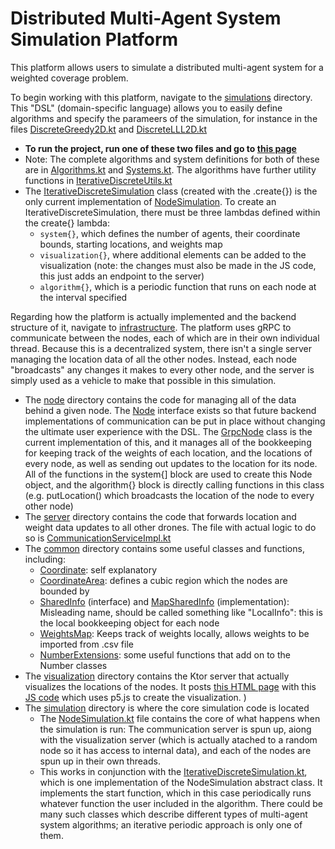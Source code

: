 # Distributed Multi-Agent System Simulation Platform

This platform allows users to simulate a distributed multi-agent system for a weighted coverage problem.

To begin working with this platform, navigate to the 
[simulations](https://github.com/ashah03/kotlin-distributed-framework/tree/master/src/main/kotlin/com/aditshah/distributed/simulations) 
directory.  This "DSL" (domain-specific language) allows you to easily define algorithms and specify the parameers of the simulation, 
for instance in the files [DiscreteGreedy2D.kt](https://github.com/ashah03/kotlin-distributed-framework/blob/master/src/main/kotlin/com/aditshah/distributed/simulations/DiscreteGreedy2D.kt)
 and [DiscreteLLL2D.kt](https://github.com/ashah03/kotlin-distributed-framework/blob/master/src/main/kotlin/com/aditshah/distributed/simulations/DiscreteLLL2D.kt)
 - **To run the project, run one of these two files and go to [this page](http://localhost:8080/static/test.html)**
 - Note: The complete algorithms and system definitions for both of these are in [Algorithms.kt](https://github.com/ashah03/kotlin-distributed-framework/blob/master/src/main/kotlin/com/aditshah/distributed/simulations/Algorithms.kt) and [Systems.kt](https://github.com/ashah03/kotlin-distributed-framework/blob/master/src/main/kotlin/com/aditshah/distributed/simulations/Systems.kt). The algorithms have further utility functions in [IterativeDiscreteUtils.kt
](https://github.com/ashah03/kotlin-distributed-framework/blob/master/src/main/kotlin/com/aditshah/distributed/infrastructure/simulation/IterativeDiscreteUtils.kt)
- The [IterativeDiscreteSimulation](https://github.com/ashah03/kotlin-distributed-framework/blob/master/src/main/kotlin/com/aditshah/distributed/infrastructure/simulation/IterativeDiscreteSimulation.kt) class (created with the .create{}) is the only current implementation of [NodeSimulation](https://github.com/ashah03/kotlin-distributed-framework/blob/master/src/main/kotlin/com/aditshah/distributed/infrastructure/simulation/NodeSimulation.kt). To create an IterativeDiscreteSimulation, there must be three lambdas defined within the create{} lambda:
    - `system{}`, which defines the number of agents, their coordinate bounds, starting locations, and weights map
    - `visualization{}`, where additional elements can be added to the visualization (note: the changes must also be made in the JS code, this just adds an endpoint to the server)
    - `algorithm{}`, which is a periodic function that runs on each node at the interval specified
    
Regarding how the platform is actually implemented and the backend structure of it, navigate to  [infrastructure](https://github.com/ashah03/kotlin-distributed-framework/tree/master/src/main/kotlin/com/aditshah/distributed/infrastructure). The platform uses gRPC to communicate between the nodes, each of which are in their own individual thread. Because this is a decentralized system, there isn't a single server managing the location data of all the other nodes. Instead, each node "broadcasts" any changes it makes to every other node, and the server is simply used as a vehicle to make that possible in this simulation.
- The [node](https://github.com/ashah03/kotlin-distributed-framework/tree/master/src/main/kotlin/com/aditshah/distributed/infrastructure/server) directory contains the code for managing all of the data behind a given node. The [Node](https://github.com/ashah03/kotlin-distributed-framework/blob/master/src/main/kotlin/com/aditshah/distributed/infrastructure/node/Node.kt) interface exists so that future backend implementations of communication can be put in place without changing the ultimate user experience with the DSL. The [GrpcNode](https://github.com/ashah03/kotlin-distributed-framework/blob/master/src/main/kotlin/com/aditshah/distributed/infrastructure/node/GrpcNode.kt) class is the current implementation of this, and it manages all of the bookkeeping for keeping track of the weights of each location, and the locations of every node, as well as sending out updates to the location for its node. All of the functions in the system{] block are used to create this Node object, and the algorithm{} block is directly calling functions in this class (e.g. putLocation() which broadcasts the location of the node to every other node)  
- The [server](https://github.com/ashah03/kotlin-distributed-framework/tree/master/src/main/kotlin/com/aditshah/distributed/infrastructure/server) directory contains the code that forwards location and weight data updates to all other drones. The file with actual logic to do so is [CommunicationServiceImpl.kt](https://github.com/ashah03/kotlin-distributed-framework/blob/master/src/main/kotlin/com/aditshah/distributed/infrastructure/server/CommunicationServiceImpl.kt)
- The [common](https://github.com/ashah03/kotlin-distributed-framework/tree/master/src/main/kotlin/com/aditshah/distributed/infrastructure/common) directory contains some useful classes and functions, including:
    - [Coordinate](https://github.com/ashah03/kotlin-distributed-framework/blob/master/src/main/kotlin/com/aditshah/distributed/infrastructure/common/Coordinate.kt): self explanatory
    - [CoordinateArea](https://github.com/ashah03/kotlin-distributed-framework/blob/master/src/main/kotlin/com/aditshah/distributed/infrastructure/common/CoordinateArea.kt): defines a cubic region which the nodes are bounded by
    - [SharedInfo](https://github.com/ashah03/kotlin-distributed-framework/blob/master/src/main/kotlin/com/aditshah/distributed/infrastructure/common/SharedInfo.kt) (interface) and [MapSharedInfo](https://github.com/ashah03/kotlin-distributed-framework/blob/master/src/main/kotlin/com/aditshah/distributed/infrastructure/common/MapSharedInfo.kt) (implementation): Misleading name, should be called something like "LocalInfo": this is the local bookkeeping object for each node
    - [WeightsMap](https://github.com/ashah03/kotlin-distributed-framework/blob/master/src/main/kotlin/com/aditshah/distributed/infrastructure/common/WeightsMap.kt): Keeps track of weights locally, allows weights to be imported from .csv file 
    - [NumberExtensions](https://github.com/ashah03/kotlin-distributed-framework/blob/master/src/main/kotlin/com/aditshah/distributed/infrastructure/common/NumberExtensions.kt): some useful functions that add on to the Number classes
- The [visualization](https://github.com/ashah03/kotlin-distributed-framework/tree/master/src/main/kotlin/com/aditshah/distributed/infrastructure/visualization) directory contains the Ktor server that actually visualizes the locations of the nodes. It posts [this HTML page](https://github.com/ashah03/kotlin-distributed-framework/blob/master/src/main/resources/static/test.html) with this [JS code](https://github.com/ashah03/kotlin-distributed-framework/blob/master/src/main/resources/static/dronesTest.js) which uses p5.js to create the visualization. )
- The [simulation](https://github.com/ashah03/kotlin-distributed-framework/tree/master/src/main/kotlin/com/aditshah/distributed/infrastructure/simulation) directory is where the core simulation code is located
    - The [NodeSimulation.kt](https://github.com/ashah03/kotlin-distributed-framework/blob/master/src/main/kotlin/com/aditshah/distributed/infrastructure/simulation/NodeSimulation.kt) file contains the core of what happens when the simulation is run: The communication server is spun up, aiong with the visualization server (which is actually atached to a random node so it has access to internal data), and each of the nodes are spun up in their own threads.
    - This works in conjunction with the [IterativeDiscreteSimulation.kt](https://github.com/ashah03/kotlin-distributed-framework/blob/master/src/main/kotlin/com/aditshah/distributed/infrastructure/simulation/IterativeDiscreteSimulation.kt), which is one implementation of the NodeSimulation abstract class. It implements the start function, which in this case periodically runs whatever function the user included in the algorithm. There could be many such classes which describe different types of multi-agent system algorithms; an iterative periodic approach is only one of them.


 

